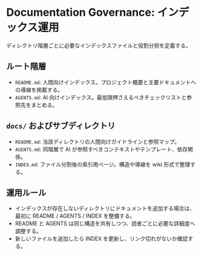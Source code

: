 # Documentation Governance: インデックス運用

ディレクトリ階層ごとに必要なインデックスファイルと役割分担を定義する。

## ルート階層
- `README.md`: 人間向けインデックス。プロジェクト概要と主要ドキュメントへの導線を掲載する。
- `AGENTS.md`: AI 向けインデックス。最低限押さえるべきチェックリストと参照先をまとめる。

## `docs/` およびサブディレクトリ
- `README.md`: 当該ディレクトリの人間向けガイドラインと参照マップ。
- `AGENTS.md`: 同階層で AI が参照すべきコンテキストやテンプレート、依存関係。
- `INDEX.md`: ファイル分割後の索引用ページ。構造や導線を wiki 形式で整理する。

## 運用ルール
- インデックスが存在しないディレクトリにドキュメントを追加する場合は、最初に README / AGENTS / INDEX を整備する。
- README と AGENTS は同じ構造を共有しつつ、読者ごとに必要な詳細度へ調整する。
- 新しいファイルを追加したら INDEX を更新し、リンク切れがないか確認する。
